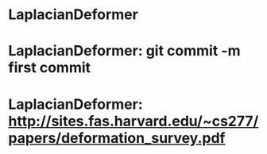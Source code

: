 # LaplacianDeformer
# LaplacianDeformer: git commit -m first commit
# LaplacianDeformer: http://sites.fas.harvard.edu/~cs277/papers/deformation_survey.pdf
